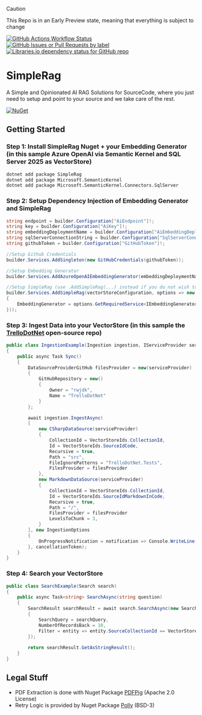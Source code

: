 > [!Caution]
> This Repo is in an Early Preview state, meaning that everything is subject to change

[![GitHub Actions Workflow Status](https://img.shields.io/github/actions/workflow/status/sensum365/SimpleRag/Build.yml?style=for-the-badge)](https://github.com/sensum365/SimpleRag/actions)
[![GitHub Issues or Pull Requests by label](https://img.shields.io/github/issues/sensum365/SimpleRag/bug?style=for-the-badge&label=Bugs)](https://github.com/sensum365/SimpleRag/issues?q=is%3Aissue%20state%3Aopen%20label%3Abug)
[![Libraries.io dependency status for GitHub repo](https://img.shields.io/librariesio/github/sensum365/SimpleRag?style=for-the-badge)](https://github.com/sensum365/SimpleRag/network/dependencies)


# SimpleRag
A Simple and Opinionated AI RAG Solutions for SourceCode, where you just need to setup and point to your source and we take care of the rest.

[![NuGet](https://img.shields.io/badge/NuGet-blue?style=for-the-badge)](https://www.nuget.org/packages/SimpleRag)

## Getting Started

### Step 1: Install SimpleRag Nuget + your Embedding Generator (in this sample Azure OpenAI via Semantic Kernel and SQL Server 2025 as VectorStore)
```bash
dotnet add package SimpleRag
dotnet add package Microsoft.SemanticKernel
dotnet add package Microsoft.SemanticKernel.Connectors.SqlServer
```

### Step 2: Setup Dependency Injection of Embedding Generator and SimpleRag
```csharp
string endpoint = builder.Configuration["AiEndpoint"]!;
string key = builder.Configuration["AiKey"]!;
string embeddingDeploymentName = builder.Configuration["AiEmbeddingDeploymentName"]!;
string sqlServerConnectionString = builder.Configuration["SqlServerConnectionString"]!;
string githubToken = builder.Configuration["GitHubToken"]!;

//Setup Github Credentials
builder.Services.AddSingleton(new GitHubCredentials(githubToken));

//Setup Embedding Generator
builder.Services.AddAzureOpenAIEmbeddingGenerator(embeddingDeploymentName, endpoint, key);

//Setup SimpleRag (use .AddSimpleRag(...) instead if you do not wish to use GitHub as Datasource)
builder.Services.AddSimpleRag(vectorStoreConfiguration, options => new SqlServerVectorStore(sqlServerConnectionString, new SqlServerVectorStoreOptions
{
    EmbeddingGenerator = options.GetRequiredService<IEmbeddingGenerator<string, Embedding<float>>>()
}));
```

### Step 3: Ingest Data into your VectorStore (in this sample the [TrelloDotNet](https://github.com/rwjdk/TrelloDotNet) open-source repo)
```csharp
public class IngestionExample(Ingestion ingestion, IServiceProvider serviceProvider)
{
    public async Task Sync()
    {
        DataSourceProviderGitHub filesProvider = new(serviceProvider)
        {
            GitHubRepository = new()
            {
                Owner = "rwjdk",
                Name = "TrelloDotNet"
            }
        };

        await ingestion.IngestAsync(
        [
            new CSharpDataSource(serviceProvider)
            {
                CollectionId = VectorStoreIds.CollectionId,
                Id = VectorStoreIds.SourceIdCode,
                Recursive = true,
                Path = "src",
                FileIgnorePatterns = "TrelloDotNet.Tests",
                FilesProvider = filesProvider
            },
            new MarkdownDataSource(serviceProvider)
            {
                CollectionId = VectorStoreIds.CollectionId,
                Id = VectorStoreIds.SourceIdMarkdownInCode,
                Recursive = true,
                Path = "/",
                FilesProvider = filesProvider
                LevelsToChunk = 3,
            }
        ], new IngestionOptions
        {
            OnProgressNotification = notification => Console.WriteLine(notification.GetFormattedMessageWithDetails()),
        }, cancellationToken);
    }
}
```

### Step 4: Search your VectorStore
```csharp
public class SearchExample(Search search)
{
    public async Task<string> SearchAsync(string question)
    {
        SearchResult searchResult = await search.SearchAsync(new SearchOptions
        {
            SearchQuery = searchQuery,
            NumberOfRecordsBack = 10,
            Filter = entity => entity.SourceCollectionId == VectorStoreIds.CollectionId
        });
        
        return searchResult.GetAsStringResult();
    }
}
```

## Legal Stuff
- PDF Extraction is done with Nuget Package [PDFPig](https://github.com/UglyToad/PdfPig/blob/master/LICENSE) (Apache 2.0 License)
- Retry Logic is provided by Nuget Package [Polly](https://github.com/App-vNext/Polly/blob/main/LICENSE) (BSD-3)
